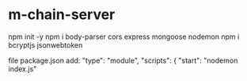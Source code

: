 # m-chain-server
npm init -y npm i body-parser cors express mongoose nodemon 
npm i bcryptjs jsonwebtoken


file package.json add:
  "type": "module",
  "scripts": {
  "start": "nodemon index.js"
